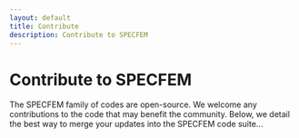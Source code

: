 ```yaml
---
layout: default
title: Contribute
description: Contribute to SPECFEM
---
```


# Contribute to SPECFEM

The SPECFEM family of codes are open-source. We welcome any contributions to the code that may benefit the community. Below, we detail the best way to merge your updates into the SPECFEM code suite...  